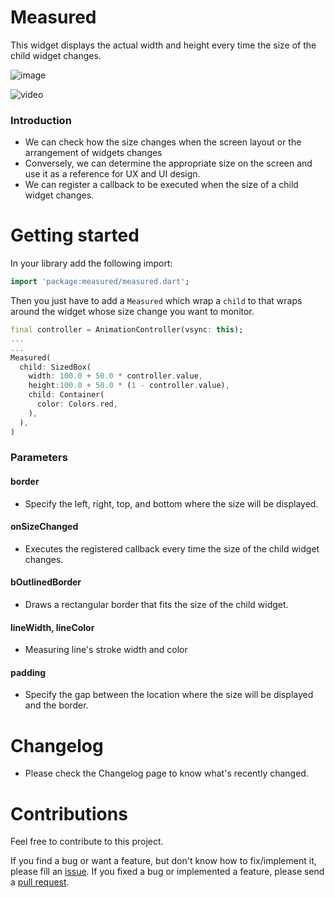 # Measured

This widget displays the actual width and height every time the size of the child widget changes.

![image](https://github.com/gcback/measured/assets/10203092/728bc126-6a8e-423b-8ebd-56e085c41f14)

![video](https://github.com/gcback/measured/assets/10203092/31693e72-7f21-4c92-991f-13ce21db9e29)

### Introduction

- We can check how the size changes when the screen layout or the arrangement of widgets changes
- Conversely, we can determine the appropriate size on the screen and use it as a reference for UX and UI design.
- We can register a callback to be executed when the size of a child widget changes.

###

# Getting started

In your library add the following import:

```dart
import 'package:measured/measured.dart';
```

Then you just have to add a `Measured` which wrap a `child` to that wraps around the widget whose size change you want to monitor.

```dart
final controller = AnimationController(vsync: this);
...
...
Measured(
  child: SizedBox(
    width: 100.0 + 50.0 * controller.value,
    height:100.0 + 50.0 * (1 - controller.value),
    child: Container(
      color: Colors.red,
    ),
  ),
)
```

### Parameters

#### border

- Specify the left, right, top, and bottom where the size will be displayed.

#### onSizeChanged

- Executes the registered callback every time the size of the child widget changes.

#### bOutlinedBorder

- Draws a rectangular border that fits the size of the child widget.

#### lineWidth, lineColor

- Measuring line's stroke width and color

#### padding

- Specify the gap between the location where the size will be displayed and the border.

###

# Changelog

- Please check the Changelog page to know what's recently changed.

###

# Contributions

Feel free to contribute to this project.

If you find a bug or want a feature, but don't know how to fix/implement it, please fill an [issue]().
If you fixed a bug or implemented a feature, please send a [pull request]().

